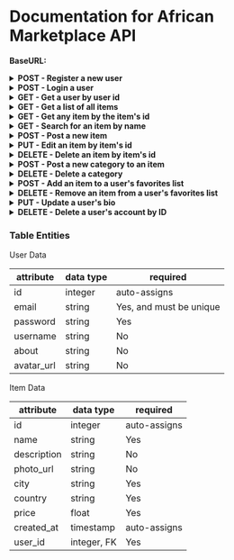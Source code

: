 # Documentation for African Marketplace API



<b>BaseURL:</b> 

<details>
<summary><b>POST - Register a new user</b></summary>

Endpoint: BaseURL/api/auth/register
Requires an object with an email and password, both string data types: 

```
{
	"email": "admin@email.com",
	"password": "password"
}
```

When successful will return status code of 201 (CREATED), the new user object and a token (example):

```
{
    "new_user": {
        "id": 2,
        "email": "admin@email.com",
        "name": null,
        "about": null,
        "avatar_url": null
    },
    "token": "eyJhbGciOiJIUzI1NiIsInR5cCI6kpXVCJ9..."
}
```
</details>

<details>
<summary><b>POST - Login a user</b></summary>
<br>
<b>Endpoint:</b> <code>BaseURL/api/auth/login</code>
<br>
<br>
Requires an object with an email and password, both string data types: 

```
{
	"email": "admin@email.com",
	"password": "password"
}
```

When successful will return status code of 200 (OK), the new item object and a token (example):

```
{
    "user": {
        "id": 2,
        "email": "admin@email.com",
        "name": null,
        "about": null,
        "avatar_url": null
    },
    "token": "eyJhbGciOiJIUzI1NiIsInR5cCI6kpXVCJ9..."
}
```
</details>

<details>
<summary><b>GET - Get a user by user id</b></summary>
<br>
<b>Endpoint:</b> <code>BaseURL/api/users/:id</code>
<br>
<br>
Restricted endpoint. Token required.
<br>
<br>
No body required in the request. 
<br>
<br>
When successful will return status code of 200 (OK) and a single user object with an array of the items they've posted as well as their list of favorite items. Here is an example:

```
{
    "user": {
        "id": 1,
        "email": "admin@email.com",
        "name": null,
        "about": null,
        "avatar_url": null,
        "items": [
            {
                "id": 1,
                "name": "rice",
                "description": null,
                "photo_url": null,
                "city": "Ngozi",
                "country": "BDI",
                "price": 2,
                "created_at": "2019-10-21T04:58:11.423Z",
                "user_id": 1,
                "categories": [
                    {
                        "id": 2,
                        "type": "food",
                        "item_id": 1
                    }
                ]
            }
        ],
        "favorites": [
            {
                "item_id": 1,
                "user_id": 1,
                "id": 1,
                "name": "rice",
                "description": null,
                "photo_url": null,
                "city": "Ngozi",
                "country": "BDI",
                "price": 2,
                "created_at": "2019-10-21T04:58:11.423Z"
            }
        ]
    }
}
```
</details>

<details>
<summary><b>GET - Get a list of all items</b></summary>
<br>
<b>Endpoint:</b> <code>BaseURL/api/items</code>
<br>
<br>
Public access endpoint. No token required.
<br>
<br>
No body required in the request. 
<br>
<br>
When successful will return status code of 200 (OK) and an array of item objects. Here is an example:

```
[
    {
        "id": 1,
        "name": "rice",
        "description": null,
        "photo_url": null,
        "city": "Ngozi",
        "country": "BDI",
        "price": 2.25,
        "created_at": "2019-10-21T04:58:11.423Z",
        "user_id": 1
    },  
    {
        "id": 2,
        "name": "beans",
        "description": null,
        "photo_url": null,
        "city": "Ngozi",
        "country": "BDI",
        "price": 2.75,
        "created_at": "2019-10-21T04:58:11.423Z",
        "user_id": 2
    }
]
```
</details>

<details>
<summary><b>GET - Get any item by the item's id</b></summary>
<br>
<b>Endpoint:</b> <code>BaseURL/api/items/:id</code>
<br>
<br>
Public access endpoint. No token required.
<br>
<br>
No body required in the request. 
<br>
<br>
When successful will return status code of 200 (OK) and a single item object. Here is an example:

```
{
    "item": {
        "id": 1,
        "name": "rice",
        "description": null,
        "photo_url": null,
        "city": "Ngozi",
        "country": "BDI",
        "price": 2,
        "created_at": "2019-10-21T04:58:11.423Z",
        "user_id": 1,
        "categories": [
            {
                "id": 2,
                "type": "food",
                "item_id": 1
            }
        ]
    }
}
```
</details>

<details>
<summary><b>GET - Search for an item by name</b></summary>
<br>
<b>Endpoint:</b> <code>BaseURL/api/items/search/:value</code>
<br>
<br>
Public access endpoint. No token required.
<br>
<br>
No body required in the request. The value you send as the endpoint param will search for any item with any items that include that string of characters. It will ignore casing.
<br>
<br>
When successful will return status code of 200 (OK) and an arry of search results. Here is an example when we search for "ic":

```
[
    {
        "id": 2,
        "name": "Exotic Chicken",
        "description": "Fresh local honey that has no artificial ingredients.",
        "photo_url": "https://www.indianapolisorchard.com/wp-content/uploads/2014/02/apple-varieties-587.jpg",
        "city": "Ngozi",
        "country": "BDI",
        "price": 10.75,
        "created_at": "2019-10-21 22:43:36",
        "user_id": 1,
        "email": "admin@email.com",
        "username": "Amanda Lane",
        "about": null,
        "avatar_url": null
    },
    {
        "id": 3,
        "name": "Rice",
        "description": "Fresh local rice that has no artificial ingredients.",
        "photo_url": "https://www.indianapolisorchard.com/wp-content/uploads/2014/02/apple-varieties-587.jpg",
       "city": "Ngozi",
        "country": "BDI",
        "price": 2,
        "created_at": "2019-10-21 22:46:48",
        "user_id": 1,
        "email": "admin@email.com",
        "username": "Amanda Lane",
        "about": null,
        "avatar_url": null
    }
]
```
</details>

<details>
<summary><b>POST - Post a new item</b></summary>
<br>
<b>Endpoint:</b> <code>BaseURL/api/items</code>
<br>
<br>
Restricted endpoint. Token required.
<br>
<br>
Requires an object with the following required fields: "name", "city", "country", "price", and "user_id". All other fields are optional: 

```
{
	"name": "Unprocessed Honey",
	"description": "Fresh local honey that has no artificial ingredients.",
	"photo_url": "https://www.indianapolisorchard.com/wp-content/uploads/2014/02/apple-varieties-587.jpg",
	"city": "Ngozi",
    "country": "BDI",
	"price": 5.75,
	"user_id": 2
}
```

When successful will return status code of 201 (CREATED) and a single object of the newly created item. Here is an example:

```
{
    "id": 2,
    "name": "Unprocessed Honey",
    "description": "Fresh local honey that has no artificial ingredients.",
    "photo_url": "https://www.indianapolisorchard.com/wp-content/uploads/2014/02/apple-varieties-587.jpg",
   "city": "Ngozi",
        "country": "BDI",
    "price": 5.75,
    "created_at": "2019-10-21T17:44:05.057Z",
    "user_id": 2
}
```
</details>

<details>
<summary><b>PUT - Edit an item by item's id</b></summary>
<br>
<b>Endpoint:</b> <code>BaseURL/api/items/:id</code>
<br>
<br>
Restricted endpoint. Token required.
<br>
<br>
Requires an object with the field(s) being updated:

```
{
	"price": 10.75
}
```

When successful will return status code of 201 (CREATED) and a single object of the newly created item. Here is an example:

```
{
    "id": 2,
    "name": "Unprocessed Honey",
    "description": "Fresh local honey that has no artificial ingredients.",
    "photo_url": "https://www.indianapolisorchard.com/wp-content/uploads/2014/02/apple-varieties-587.jpg",
    "city": "Ngozi",
    "country": "BDI",
    "price": 10.75,
    "created_at": "2019-10-21T17:44:05.057Z",
    "user_id": 2
}
```
</details>

<details>
<summary><b>DELETE - Delete an item by item's id</b></summary>
<br>
<b>Endpoint:</b> <code>BaseURL/api/items/:id</code>
<br>
<br>
Restricted endpoint. Token required.
<br>
<br>
No body required in the request. 
<br>
<br>
When successful will return an HTTP status code of 200 (OK) and a success message. Here is an example:

```
{
    "message": "Item successfully deleted from database."
}
```
</details>

<details>
<summary><b>POST - Post a new category to an item</b></summary>
<br>
<b>Endpoint:</b> <code>BaseURL/api/category</code>
<br>
<br>
Restricted endpoint. Token required.
<br>
<br>
Think of this like a "tag". All categories belong to an item and require an item id. The "type" and "item_id" are required:

```
{
	"type": "Poultry",
    "item_id": 3
}
```

When successful will return status code of 201 (CREATED) and a single object of the newly created category. Here is an example:

```
{
    "id": 4,
    "type": "food",
    "item_id": 2
}
```
</details>

<details>
<summary><b>DELETE - Delete a category </b></summary>
<br>
<b>Endpoint:</b> <code>BaseURL/api/category</code>
<br>
<br>
Restricted endpoint. Token required.
<br>
<br>
Think of this like a "tag". All categories belong to an item and require an item id. The "type" and "item_id" are required:

```
{
	"type": "Poultry",
    "item_id": 3
}
```

When successful will return status code of 201 (CREATED) and a single object of the newly created category. Here is an example:

```
{
    "id": 4,
    "type": "food",
    "item_id": 2
}
```
</details>

<details>
<summary><b>POST - Add an item to a user's favorites list</b></summary>
<br>
<b>Endpoint:</b> <code>BaseURL/api/favorites/:user_id</code>
<br>
<br>
Restricted endpoint. Token required.
<br>
<br>
Requires a request body that is an object with the following shape. This is an example:

```
{
    "item_id": 4
}
```

When successful will return an HTTP status code of 200 (OK) and an array of that user's favorites like this: 

```
{
    "favorites": [
        {
            "item_id": 2,
            "user_id": 1,
            "name": "Exotic Eggs",
            "description": "Local, cage-free fresh farm Exotic Eggs sold by the half dozen.",
            "photo_url": "https://images.unsplash.com/photo-1569127959161-2b1297b2d9a6?ixlib=rb-1.2.1&auto=format&fit=crop&w=1350&q=80",
            "city": "Gitega",
            "country": "BDI",
            "price": 4.75,
            "created_at": "2019-10-22T17:22:45.826Z",
            "email": "testuser@email.com",
            "username": "SMP Admin2",
            "about": "This is the sub admin account.",
            "avatar_url": "https://www.chsbuffalo.org/sites/default/files/styles/crop_230x230/public/default_images/profile-default_0.jpg?itok=DTiAzsNA",
            "favorited": "2"
        }
    ]
}
```
</details>

<details>
<summary><b>DELETE - Remove an item from a user's favorites list</b></summary>
<br>
<b>Endpoint:</b> <code>BaseURL/api/favorites/:user_id</code>
<br>
<br>
Restricted endpoint. Token required.
<br>
<br>
Requires a request body that is an object with the following shape. This is an example:

```
{
    "item_id": 4
}
```

When successful will return an HTTP status code of 200 (OK) and a success message: 

```
{
    "message": "Favorite successfully deleted."
}
```
</details>

<details>
<summary><b>PUT - Update a user's bio</b></summary>
<br>
<b>Endpoint:</b> <code>BaseURL/api/users/:user_id</code>
<br>
<br>
Restricted endpoint. Token required.
<br>
<br>
Requires a request body that is an object. You can update the fields: email, username, about, and avatar_url:

```
{
    "email": "newemail@gmail.com",
    "avatar_url": "http://www.super-awesome-photo.com"
}
```

When successful will return an HTTP status code of 201 (CREATED) and the updated user's object: 

```
{
    "id": 1,
    "email": "admin@email.com",
    "username": "Admin User",
    "about": "This is the main admin account.",
    "avatar_url": "http://www.super-awesome-photo.com"
}
```
</details>

<details>
<summary><b>DELETE - Delete a user's account by ID</b></summary>
<br>
<b>Endpoint:</b> <code>BaseURL/api/users/:user_id</code>
<br>
<br>
Restricted endpoint. Token required.
<br>
<br>
No request body required.

When successful will return an HTTP status code of 200 (OK) and a success message: 

```
{
    "message": "User successfully deleted."
}
```
</details>

### Table Entities

User Data 

| attribute  | data type | required                |
|------------|-----------|-------------------------|
| id         | integer   | auto-assigns            |
| email      | string    | Yes, and must be unique |
| password   | string    | Yes                     |
| username   | string    | No                      |
| about      | string    | No                      |
| avatar_url | string    | No                      |

Item Data

| attribute   | data type | required     |
|-------------|-----------|--------------|
| id          | integer   | auto-assigns |
| name        | string    | Yes          |
| description | string    | No           |
| photo_url   | string    | No           |
| city        | string    | Yes          |
| country     | string    | Yes          |
| price       | float     | Yes          |
| created_at  | timestamp | auto-assigns |
| user_id     | integer, FK   | Yes          |

